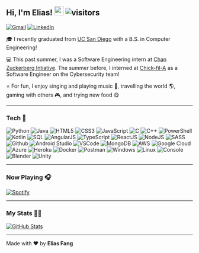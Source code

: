 ## Hi, I'm Elias! <img src="https://media.giphy.com/media/hvRJCLFzcasrR4ia7z/giphy.gif" width="25px"> ![visitors](https://visitor-badge.glitch.me/badge?page_id=eliasfang.eliasfang)

[![Gmail](https://img.shields.io/badge/Email-D14836?style=for-the-badge&logo=gmail&logoColor=white)](mailto:eliasfang@gmail.com)
[![LinkedIn](https://img.shields.io/badge/LinkedIn-%230077B5.svg?&style=for-the-badge&logo=linkedin&logoColor=white)](https://linkedin.com/in/eliasfang)

🎓 I recently graduated from [UC San Diego](https://ucsd.edu) with a B.S. in Computer Engineering!

💻 This past summer, I was a Software Engineering intern at [Chan Zuckerberg Intiative](https://chanzuckerberg.com/). The summer before, I interned at [Chick-fil-A](https://www.chick-fil-a.com/) as a Software Engineer on the Cybersecurity team!

⭐ For fun, I enjoy singing and playing music 🎵, travelling the world 🌎, gaming with others 🎮, and trying new food 😋

---

### Tech 🔧

![Python](https://img.icons8.com/color/30/python.png)
![Java](https://img.icons8.com/color/30/java.png)
![HTML5](https://img.icons8.com/color/30/html-5.png)
![CSS3](https://img.icons8.com/color/30/css3.png)
![JavaScript](https://img.icons8.com/color/30/javascript.png)
![C](https://img.icons8.com/color/30/c-programming.png)
![C++](https://img.icons8.com/color/30/c-plus-plus-logo.png)
![PowerShell](https://img.icons8.com/color/30/powershell.png)
![Kotlin](https://img.icons8.com/color/30/kotlin.png)
![SQL](https://img.icons8.com/color/30/sql.png)
![AngularJS](https://img.icons8.com/color/30/angularjs.png)
![TypeScript](https://img.icons8.com/color/30/typescript.png)
![ReactJS](https://img.icons8.com/color/30/react-native.png)
![NodeJS](https://img.icons8.com/color/30/nodejs.png)
![SASS](https://img.icons8.com/color/30/sass.png)
![Github](https://img.icons8.com/material-outlined/30/github.png)
![Android Studio](https://img.icons8.com/color/30/android-studio.png)
![VSCode](https://img.icons8.com/color/30/visual-studio-code-2019.png)
![MongoDB](https://img.icons8.com/color/30/mongodb.png)
![AWS](https://img.icons8.com/color/30/amazon-web-services.png)
![Google Cloud](https://img.icons8.com/color/30/google-cloud.png)
![Azure](https://img.icons8.com/color/30/azure.png)
![Heroku](https://img.icons8.com/color/30/heroku.png)
![Docker](https://img.icons8.com/color/30/docker.png)
![Postman](https://img.icons8.com/color/30/postman.png)
![Windows](https://img.icons8.com/color/30/windows-10.png)
![Linux](https://img.icons8.com/color/30/linux.png)
![Console](https://img.icons8.com/color/30/console.png)
![Blender](https://img.icons8.com/color/30/blender-3d.png)
![Unity](https://img.icons8.com/color/30/unity-5.png)

---

### Now Playing 🎧

[![Spotify](https://novatorem.vercel.app/api/spotify)](https://open.spotify.com/user/21pllkfpqqadidqeqodd4jjpi)

---

### My Stats 🐱‍💻

[![GitHub Stats](https://github-readme-stats.vercel.app/api?username=eliasfang&count_private=true&show_icons=true&theme=dark&hide_border=true&hide_title=true)](https://github.com/anuraghazra/github-readme-stats)

---

Made with ❤️ by **Elias Fang**
